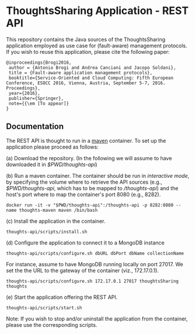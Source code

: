 # ThoughtsSharing Application - REST API

This repository contains the Java sources of the ThoughtsSharing application employed as use case for (fault-aware) management protocols. If you wish to reuse this application, please cite the following paper:
```
@inproceedings{Brogi2016,
 author = {Antonio Brogi and Andrea Canciani and Jacopo Soldani},
 title = {Fault-aware application management protocols},
 booktitle={Service-Oriented and Cloud Computing: Fifth European Conference, ESOCC 2016, Vienna, Austria, September 5-7, 2016. Proceedings},
 year={2016},
 publisher={Springer},
 note={{\em [To appear]}
} 
```

## Documentation

The REST API is thought to run in a [maven](https://hub.docker.com/_/maven/) container. To set up the application please proceed as follows:

(a) Download the repository. (In the following we will assume to have downloaded it in _$PWD/thoughts-api_) 

(b) Run a maven container. The container should be run in _interactive mode_, by specifying the volume where to retrieve the API sources (e.g., _$PWD/thoughts-api_, which has to be mapped to _/thoughts-api_) and the host's port where to map the container's port 8080 (e.g., 8282).
```
docker run -it -v "$PWD/thoughts-api":/thoughts-api -p 8282:8080 --name thoughts-maven maven /bin/bash
```

(c) Install the application in the container.
```
thoughts-api/scripts/install.sh
```

(d) Configure the application to connect it to a MongoDB instance
```
thoughts-api/scripts/configure.sh dbURL dbPort dbName collectionName
```
For instance, assume to have MongoDB running locally on port 27017. We set the the URL to the gateway of the container (viz., 172.17.0.1).
```
thoughts-api/scripts/configure.sh 172.17.0.1 27017 thoughtsSharing thoughts
``` 

(e) Start the application offering the REST API.
```
thoughts-api/scripts/start.sh
```

Note: If you wish to stop and/or uninstall the application from the container, please use the corresponding scripts.
